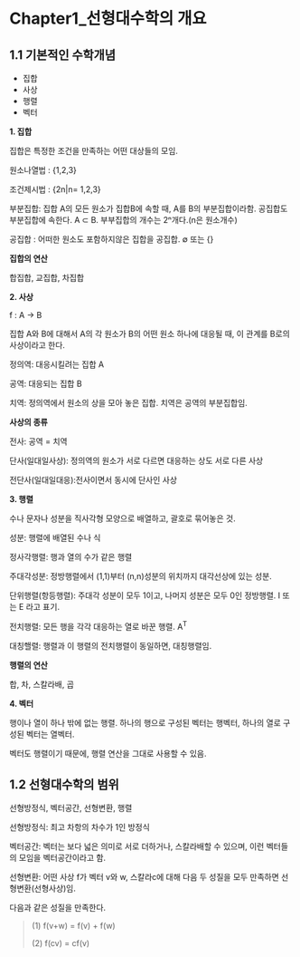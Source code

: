 # Chapter1_선형대수학의 개요

1.1 기본적인 수학개념
---
* 집합
* 사상
* 행렬
* 벡터

**1. 집합**

집합은 특정한 조건을 만족하는 어떤 대상들의 모임.

원소나열법 : {1,2,3}

조건제시법 : {2n|n= 1,2,3}

부분집합: 집합 A의 모든 원소가 집합B에 속할 때, A를 B의 부분집합이라함. 공집합도 부분집합에 속한다. A ⊂ B. 부부집합의 개수는 2ⁿ개다.(n은 원소개수)

공집합 : 어떠한 원소도 포함하지않은 집합을 공집합. ∅ 또는 {}

**집합의 연산**

합집합, 교집합, 차집합

**2. 사상**

f : A → B

집합 A와 B에 대해서 A의 각 원소가 B의 어떤 원소 하나에 대응될 때, 이 관계를 B로의 사상이라고 한다.

정의역: 대응시킬려는 집합 A

공역: 대응되는 집합 B

치역: 정의역에서 원소의 상을 모아 놓은 집합. 치역은 공역의 부분집합임.

**사상의 종류**

전사: 공역 = 치역 

단사(일대일사상): 정의역의 원소가 서로 다르면 대응하는 상도 서로 다른 사상

전단사(일대일대응):전사이면서 동시에 단사인 사상

**3. 행렬**

수나 문자나 성분을 직사각형 모양으로 배열하고, 괄호로 묶어놓은 것.

성분: 행렬에 배열된 수나 식

정사각행렬: 행과 열의 수가 같은 행렬

주대각성분: 정방행렬에서 (1,1)부터 (n,n)성분의 위치까지 대각선상에 있는 성분.

단위행렬(항등행렬): 주대각 성분이 모두 1이고, 나머지 성분은 모두 0인 정방행렬. I 또는 E 라고 표기.

전치행렬: 모든 행을 각각 대응하는 열로 바꾼 행렬. A<sup>T</sup> 

대칭핼렬: 행렬과 이 행렬의 전치행렬이 동일하면, 대칭행렬임.

**행렬의 연산**

합, 차, 스칼라배, 곱


**4. 벡터**

행이나 열이 하나 밖에 없는 행렬. 하나의 행으로 구성된 벡터는 행벡터, 하나의 열로 구성된 벡터는 열벡터.

벡터도 행렬이기 때문에, 행렬 연산을 그대로 사용할 수 있음.


1.2 선형대수학의 범위
---

선형방정식, 벡터공간, 선형변환, 행렬

선형방정식: 최고 차항의 차수가 1인 방정식

벡터공간: 벡터는 보다 넓은 의미로 서로 더하거나, 스칼라배할 수 있으며, 이런 벡터들의 모임을 벡터공간이라고 함.

선형변환: 어떤 사상 f가 벡터 v와 w, 스칼라c에 대해 다음 두 성질을 모두 만족하면 선형변환(선형사상)임.

다음과 같은 성질을 만족한다.

> (1) f(v+w) = f(v) + f(w)
> 
> (2) f(cv) = cf(v)
